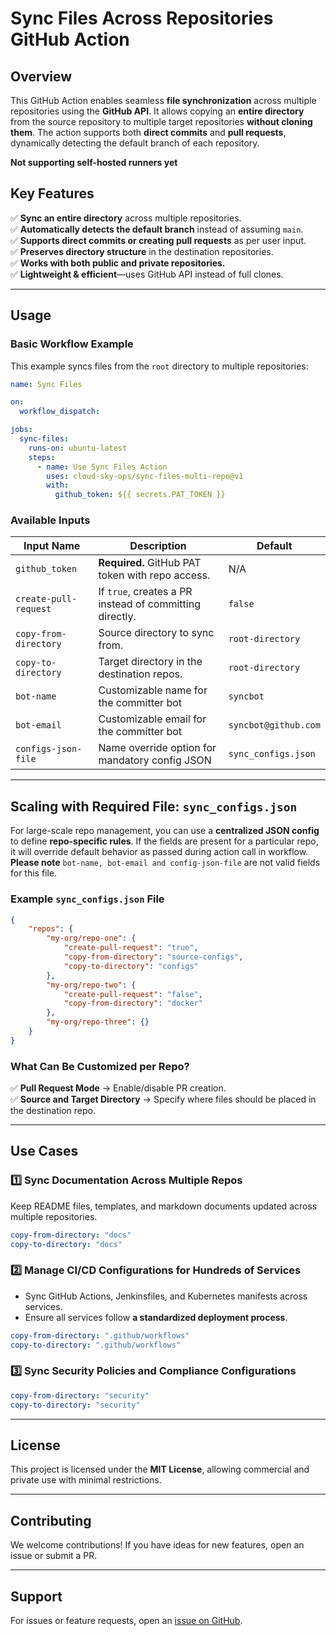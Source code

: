 # Sync Files Across Repositories GitHub Action

## Overview
This GitHub Action enables seamless **file synchronization** across multiple repositories using the **GitHub API**. It allows copying an **entire directory** from the source repository to multiple target repositories **without cloning them**. The action supports both **direct commits** and **pull requests**, dynamically detecting the default branch of each repository.

**Not supporting self-hosted runners yet**

## Key Features
✅ **Sync an entire directory** across multiple repositories.  
✅ **Automatically detects the default branch** instead of assuming `main`.  
✅ **Supports direct commits or creating pull requests** as per user input.  
✅ **Preserves directory structure** in the destination repositories.  
✅ **Works with both public and private repositories.**  
✅ **Lightweight & efficient**—uses GitHub API instead of full clones.  

---

## Usage

### **Basic Workflow Example**
This example syncs files from the `root` directory to multiple repositories:

```yaml
name: Sync Files

on:
  workflow_dispatch:

jobs:
  sync-files:
    runs-on: ubuntu-latest
    steps:
      - name: Use Sync Files Action
        uses: cloud-sky-ops/sync-files-multi-repo@v1
        with:
          github_token: ${{ secrets.PAT_TOKEN }}
```

### **Available Inputs**

| Input Name            | Description  | Default |
|----------------------|--------------|---------|
| `github_token` | **Required.** GitHub PAT token with repo access. | N/A |
| `create-pull-request` | If `true`, creates a PR instead of committing directly. | `false` |
| `copy-from-directory` | Source directory to sync from. | `root-directory` |
| `copy-to-directory` | Target directory in the destination repos. | `root-directory` |
| `bot-name` | Customizable name for the committer bot | `syncbot` |
| `bot-email` | Customizable email for the committer bot | `syncbot@github.com` |
| `configs-json-file` | Name override option for mandatory config JSON | `sync_configs.json` |

---

## Scaling with **Required File: `sync_configs.json`**

For large-scale repo management, you can use a **centralized JSON config** to define **repo-specific rules**. If the fields are present for a particular repo, it will override default behavior as passed during action call in workflow. **Please note** `bot-name, bot-email and config-json-file` are not valid fields for this file.

### **Example `sync_configs.json` File**
```json
{
    "repos": {
        "my-org/repo-one": {
            "create-pull-request": "true",
            "copy-from-directory": "source-configs",
            "copy-to-directory": "configs"
        },
        "my-org/repo-two": {
            "create-pull-request": "false",
            "copy-from-directory": "docker"
        },
        "my-org/repo-three": {}
    }
}
```

### **What Can Be Customized per Repo?**
✅ **Pull Request Mode** → Enable/disable PR creation.  
✅ **Source and Target Directory** → Specify where files should be placed in the destination repo.  

---

## Use Cases

### **1️⃣ Sync Documentation Across Multiple Repos**
Keep README files, templates, and markdown documents updated across multiple repositories.
```yaml
copy-from-directory: "docs"
copy-to-directory: "docs"
```

### **2️⃣ Manage CI/CD Configurations for Hundreds of Services**
- Sync GitHub Actions, Jenkinsfiles, and Kubernetes manifests across services.
- Ensure all services follow **a standardized deployment process**.

```yaml
copy-from-directory: ".github/workflows"
copy-to-directory: ".github/workflows"
```

### **3️⃣ Sync Security Policies and Compliance Configurations**
```yaml
copy-from-directory: "security"
copy-to-directory: "security"
```

---

## License
This project is licensed under the **MIT License**, allowing commercial and private use with minimal restrictions.

---

## Contributing
We welcome contributions! If you have ideas for new features, open an issue or submit a PR.

---

## Support
For issues or feature requests, open an [issue on GitHub](https://github.com/my-org/sync-file-action/issues).
